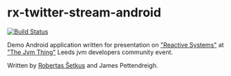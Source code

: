 # rx-twitter-stream-android
[![Build Status](https://travis-ci.org/rsetkus/rx-twitter-stream-android.svg?branch=master)](https://travis-ci.org/rsetkus/rx-twitter-stream-android)

Demo Android application written for presentation on ["Reactive Systems"](http://www.reactivemanifesto.org/) at ["The Jvm Thing"](https://github.com/The-JVM-Thing) Leeds jvm developers community event.

Written by [Robertas Šetkus](http://setkus.lt) and James Pettendreigh.
